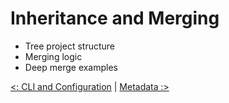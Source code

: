 # Inheritance and Merging

* Tree project structure
* Merging logic
* Deep merge examples

[<: CLI and Configuration](04-cli-and-config.md) | [Metadata :>](06-metadata.md)
